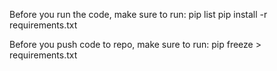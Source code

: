 Before you run the code, make sure to run: 
pip list
pip install -r requirements.txt

Before you push code to repo, make sure to run:
pip freeze > requirements.txt